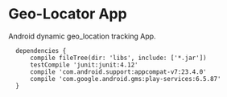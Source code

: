 # Geo-Locator App
Android dynamic geo_location tracking App.

      dependencies {
          compile fileTree(dir: 'libs', include: ['*.jar'])
          testCompile 'junit:junit:4.12'
          compile 'com.android.support:appcompat-v7:23.4.0'
          compile 'com.google.android.gms:play-services:6.5.87'
      }

